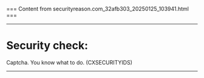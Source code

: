 === Content from securityreason.com_32afb303_20250125_103941.html ===


---

# Security check:

Captcha. You know what to do. (CXSECURITYIDS)

---


